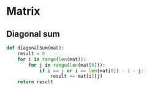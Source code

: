 # Matrix


## Diagonal sum
```python
def diagonalSum(mat):
    result = 0
    for i in range(len(mat)):
        for j in range(len(mat[0])):
            if i == j or i == len(mat[0]) - 1 - j:
                result += mat[i][j]
    return result
```

